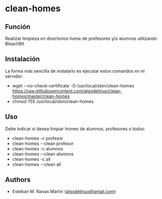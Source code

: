 clean-homes
==========

Función
-------

Realizar limpieza en directorios home de profesores y/o alumnos utilizando BleachBit  
  
Instalación
-----------

La forma más sencilla de instalarlo es ejecutar estos comandos en el servidor:

   * wget --no-check-certificate -O /usr/local/sbin/clean-homes https://raw.githubusercontent.com/algodelinux/clean-homes/master/clean-homes
   * chmod 755 /usr/local/sbin/clean-homes
  
Uso                   
---

Debe indicar si desea limpiar homes de alumnos, profesores o todos:
   * clean-homes -c profesor
   * clean-homes --clean profesor
   * clean-homes -c alumnos
   * clean-homes --clean alumnos
   * clean-homes -c all
   * clean-homes --clean all

## Authors

- Esteban M. Navas Martín (algodelinux@gmail.com)

